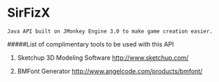 SirFizX
=======
  ```
  Java API built on JMonkey Engine 3.0 to make game creation easier.
  ```
#####List of complimentary tools to be used with this API
1)  Sketchup 3D Modeling Software
    http://www.sketchup.com/

2)  BMFont Generator 
    http://www.angelcode.com/products/bmfont/
